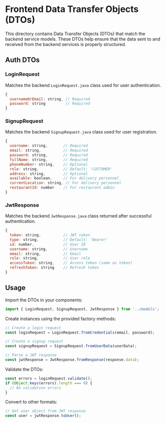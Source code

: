 # Frontend Data Transfer Objects (DTOs)

This directory contains Data Transfer Objects (DTOs) that match the backend service models. These DTOs help ensure that the data sent to and received from the backend services is properly structured.

## Auth DTOs

### LoginRequest

Matches the backend `LoginRequest.java` class used for user authentication.

```javascript
{
  usernameOrEmail: string, // Required
  password: string         // Required
}
```

### SignupRequest

Matches the backend `SignupRequest.java` class used for user registration.

```javascript
{
  username: string,       // Required
  email: string,          // Required
  password: string,       // Required
  fullName: string,       // Required
  phoneNumber: string,    // Optional
  role: string,           // Default: 'CUSTOMER'
  address: string,        // Optional
  available: boolean,     // For delivery personnel
  currentLocation: string, // For delivery personnel
  restaurantId: number    // For restaurant admin
}
```

### JwtResponse

Matches the backend `JwtResponse.java` class returned after successful authentication.

```javascript
{
  token: string,          // JWT token
  type: string,           // Default: 'Bearer'
  id: number,             // User ID
  username: string,       // Username
  email: string,          // Email
  role: string,           // User role
  accessToken: string,    // Access token (same as token)
  refreshToken: string    // Refresh token
}
```

## Usage

Import the DTOs in your components:

```javascript
import { LoginRequest, SignupRequest, JwtResponse } from '../models';
```

Create instances using the provided factory methods:

```javascript
// Create a login request
const loginRequest = LoginRequest.fromCredentials(email, password);

// Create a signup request
const signupRequest = SignupRequest.fromUserData(userData);

// Parse a JWT response
const jwtResponse = JwtResponse.fromResponse(response.data);
```

Validate the DTOs:

```javascript
const errors = loginRequest.validate();
if (Object.keys(errors).length === 0) {
  // No validation errors
}
```

Convert to other formats:

```javascript
// Get user object from JWT response
const user = jwtResponse.toUser();
```

